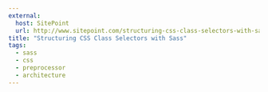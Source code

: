 ```yaml
---
external:
  host: SitePoint
  url: http://www.sitepoint.com/structuring-css-class-selectors-with-sass/
title: "Structuring CSS Class Selectors with Sass"
tags: 
  - sass
  - css
  - preprocessor
  - architecture
---
```

